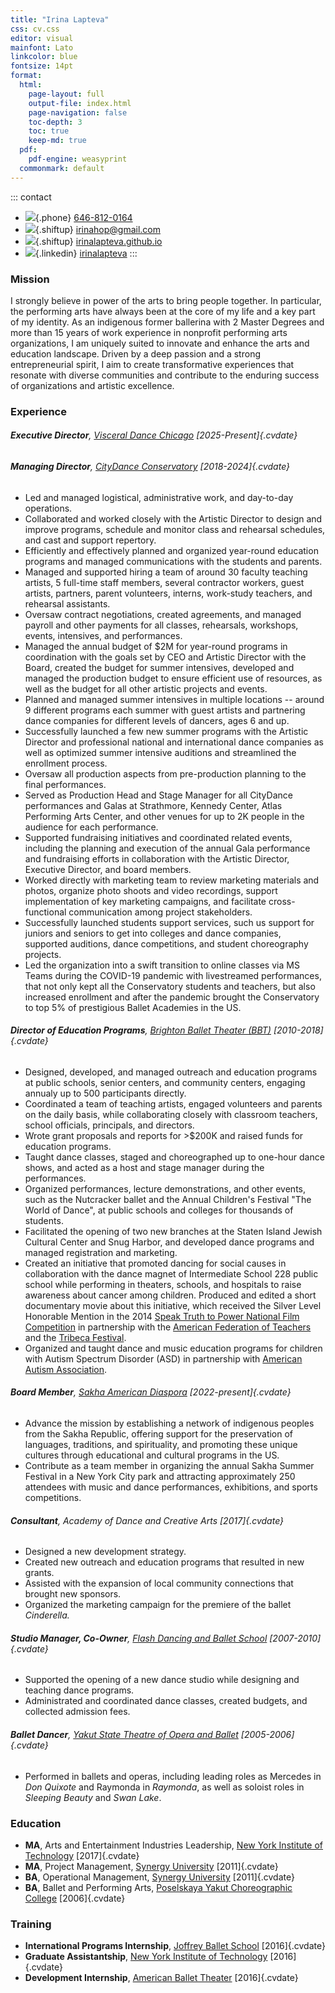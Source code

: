 ```yaml
---
title: "Irina Lapteva"
css: cv.css
editor: visual
mainfont: Lato
linkcolor: blue
fontsize: 14pt
format:
  html:
    page-layout: full
    output-file: index.html
    page-navigation: false
    toc-depth: 3
    toc: true
    keep-md: true
  pdf:
    pdf-engine: weasyprint
  commonmark: default
---
```


::: contact
-   ![](https://icons.getbootstrap.com/assets/icons/telephone.svg){.phone} [646-812-0164](tel:646-812-0164)
-   ![](https://icons.getbootstrap.com/assets/icons/envelope-at.svg){.shiftup} [irinahop\@gmail.com](mailto:irinahop@gmail.com)
-   ![](https://icons.getbootstrap.com/assets/icons/house.svg){.shiftup} [irinalapteva.github.io](https://irinalapteva.github.io)
-   ![](https://icons.getbootstrap.com/assets/icons/linkedin.svg){.linkedin} [irinalapteva](https://www.linkedin.com/in/irinalapteva)
:::

### Mission

I strongly believe in power of the arts to bring people together. In particular, the performing arts have always been at the core of my life and a key part of my identity. As an indigenous former ballerina with 2 Master Degrees and more than 15 years of work experience in nonprofit performing arts organizations, I am uniquely suited to innovate and enhance the arts and education landscape. Driven by a deep passion and a strong entrepreneurial spirit, I aim to create transformative experiences that resonate with diverse communities and contribute to the enduring success of organizations and artistic excellence.

### Experience

###### **Executive Director**, [Visceral Dance Chicago](https://www.visceraldance.com) [2025-Present]{.cvdate}

###### **Managing Director**, [CityDance Conservatory](https://www.citydance.net) [2018-2024]{.cvdate}

-   Led and managed logistical, administrative work, and day-to-day operations.
-   Collaborated and worked closely with the Artistic Director to design and improve programs, schedule and monitor class and rehearsal schedules, and cast and support repertory.
-   Efficiently and effectively planned and organized year-round education programs and managed communications with the students and parents.
-   Managed and supported hiring a team of around 30 faculty teaching artists, 5 full-time staff members, several contractor workers, guest artists, partners, parent volunteers, interns, work-study teachers, and rehearsal assistants.
-   Oversaw contract negotiations, created agreements, and managed payroll and other payments for all classes, rehearsals, workshops, events, intensives, and performances.
-   Managed the annual budget of \$2M for year-round programs in coordination with the goals set by CEO and Artistic Director with the Board, created the budget for summer intensives, developed and managed the production budget to ensure efficient use of resources, as well as the budget for all other artistic projects and events.
-   Planned and managed summer intensives in multiple locations -- around 9 different programs each summer with guest artists and partnering dance companies for different levels of dancers, ages 6 and up.
-   Successfully launched a few new summer programs with the Artistic Director and professional national and international dance companies as well as optimized summer intensive auditions and streamlined the enrollment process.
-   Oversaw all production aspects from pre-production planning to the final performances.
-   Served as Production Head and Stage Manager for all CityDance performances and Galas at Strathmore, Kennedy Center, Atlas Performing Arts Center, and other venues for up to 2K people in the audience for each performance.
-   Supported fundraising initiatives and coordinated related events, including the planning and execution of the annual Gala performance and fundraising efforts in collaboration with the Artistic Director, Executive Director, and board members.
-   Worked directly with marketing team to review marketing materials and photos, organize photo shoots and video recordings, support implementation of key marketing campaigns, and facilitate cross-functional communication among project stakeholders.
-   Successfully launched students support services, such us support for juniors and seniors to get into colleges and dance companies, supported auditions, dance competitions, and student choreography projects.
-   Led the organization into a swift transition to online classes via MS Teams during the COVID-19 pandemic with livestreamed performances, that not only kept all the Conservatory students and teachers, but also increased enrollment and after the pandemic brought the Conservatory to top 5% of prestigious Ballet Academies in the US.

###### **Director of Education Programs**, [Brighton Ballet Theater (BBT)](https://www.bbtballet.org) [2010-2018]{.cvdate}

-   Designed, developed, and managed outreach and education programs at public schools, senior centers, and community centers, engaging annualy up to 500 participants directly.
-   Coordinated a team of teaching artists, engaged volunteers and parents on the daily basis, while collaborating closely with classroom teachers, school officials, principals, and directors.
-   Wrote grant proposals and reports for \>\$200K and raised funds for education programs.
-   Taught dance classes, staged and choreographed up to one-hour dance shows, and acted as a host and stage manager during the performances.
-   Organized performances, lecture demonstrations, and other events, such as the Nutcracker ballet and the Annual Children's Festival "The World of Dance", at public schools and colleges for thousands of students.
-   Facilitated the opening of two new branches at the Staten Island Jewish Cultural Center and Snug Harbor, and developed dance programs and managed registration and marketing.
-   Created an initiative that promoted dancing for social causes in collaboration with the dance magnet of Intermediate School 228 public school while performing in theaters, schools, and hospitals to raise awareness about cancer among children. Produced and edited a short documentary movie about this initiative, which received the Silver Level Honorable Mention in the 2014 [Speak Truth to Power National Film Competition](https://rfkhumanrights.org/our-impact/education/educators/speak-truth-to-power-video-contest) in partnership with the [American Federation of Teachers](https://www.aft.org) and the [Tribeca Festival](https://tribecafilm.com).
-   Organized and taught dance and music education programs for children with Autism Spectrum Disorder (ASD) in partnership with [American Autism Association](https://www.nydailynews.com/2012/10/17/autistic-kids-learn-through-dance-thanks-to-brighton-ballet-theaters-founder-irina-roizin).

###### **Board Member**, [Sakha American Diaspora](https://www.sakhaopenworld.org) [2022-present]{.cvdate}

-   Advance the mission by establishing a network of indigenous peoples from the Sakha Republic, offering support for the preservation of languages, traditions, and spirituality, and promoting these unique cultures through educational and cultural programs in the US.
-   Contribute as a team member in organizing the annual Sakha Summer Festival in a New York City park and attracting approximately 250 attendees with music and dance performances, exhibitions, and sports competitions.

###### **Consultant**, Academy of Dance and Creative Arts [2017]{.cvdate}

-   Designed a new development strategy.
-   Created new outreach and education programs that resulted in new grants.
-   Assisted with the expansion of local community connections that brought new sponsors.
-   Organized the marketing campaign for the premiere of the ballet *Cinderella.*

###### **Studio Manager, Co-Owner**, [Flash Dancing and Ballet School](https://flash-dancing.ru) [2007-2010]{.cvdate}

-   Supported the opening of a new dance studio while designing and teaching dance programs.
-   Administrated and coordinated dance classes, created budgets, and collected admission fees.

###### **Ballet Dancer**, [Yakut State Theatre of Opera and Ballet](https://sakha-opera.ru/repertuar) [2005-2006]{.cvdate}

-   Performed in ballets and operas, including leading roles as Mercedes in *Don Quixote* and Raymonda in *Raymonda*, as well as soloist roles in *Sleeping Beauty* and *Swan Lake*.

### Education

-   **MA**, Arts and Entertainment Industries Leadership, [New York Institute of Technology](https://www.nyit.edu) [2017]{.cvdate}
-   **MA**, Project Management, [Synergy University](https://synergy.university) [2011]{.cvdate}
-   **BA**, Operational Management, [Synergy University](https://synergy.university) [2011]{.cvdate}
-   **BA**, Ballet and Performing Arts, [Poselskaya Yakut Choreographic College](https://sakha-ballet.ru/en) [2006]{.cvdate}

### Training

-   **International Programs Internship**, [Joffrey Ballet School](https://www.joffreyballetschool.com) [2016]{.cvdate}
-   **Graduate Assistantship**, [New York Institute of Technology](https://www.nyit.edu/news/features/internship_spotlight_meet_irina_lapteva) [2016]{.cvdate}
-   **Development Internship**, [American Ballet Theater](https://www.abt.org) [2016]{.cvdate}
